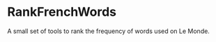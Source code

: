 RankFrenchWords
===============

A small set of tools to rank the frequency of words used on Le Monde.
